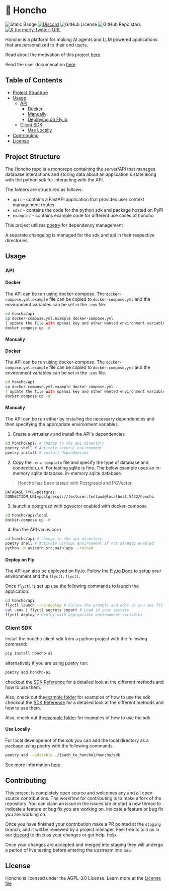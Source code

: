 # 🫡 Honcho
![Static Badge](https://img.shields.io/badge/Version-0.0.7-blue)
[![Discord](https://img.shields.io/discord/1016845111637839922?style=flat&logo=discord&logoColor=23ffffff&label=Plastic%20Labs&labelColor=235865F2)](https://discord.gg/plasticlabs)
![GitHub License](https://img.shields.io/github/license/plastic-labs/honcho)
![GitHub Repo stars](https://img.shields.io/github/stars/plastic-labs/honcho)
[![X (formerly Twitter) URL](https://img.shields.io/twitter/url?url=https%3A%2F%2Ftwitter.com%2Fplastic_labs)](https://twitter.com/plastic_labs)

Honcho is a platform for making AI agents and LLM powered applications that are personalized
to their end users.

Read about the motivation of this project [here](https://blog.plasticlabs.ai/blog/A-Simple-Honcho-Primer).

Read the user documenation [here](https://docs.honcho.dev)

## Table of Contents

- [Project Structure](#project-structure)
- [Usage](#usage)
    - [API](#api)
        - [Docker](#docker)
        - [Manually](#manually)
        - [Deploying on Fly.io](#deploy-on-fly)
    - [Client SDK](#client-sdk)
        - [Use Locally](#use-locally) 
- [Contributing](#contributing)
- [License](#license)

## Project Structure

The Honcho repo is a monorepo containing the server/API that manages database
interactions and storing data about an application's state along with the python
sdk for interacting with the API.

The folders are structured as follows:

- `api/` - contains a FastAPI application that provides user context management
  routes
- `sdk/` - contains the code for the python sdk and package hosted on PyPI
- `example/` - contains example code for different use cases of honcho

This project utilizes [poetry](https://python-poetry.org/) for dependency
management

A separate changelog is managed for the sdk and api in their respective
directories.

## Usage

### API

#### Docker

The API can be run using docker-compose. The `docker-compose.yml.example` file can be copied to `docker-compose.yml` and the environment variables can be set in the `.env` file.

```bash
cd honcho/api
cp docker-compose.yml.example docker-compose.yml
[ update the file with openai key and other wanted environment variables ]
docker compose up -d
```

#### Manually

#### Docker

The API can be run using docker-compose. The `docker-compose.yml.example` file can be copied to `docker-compose.yml` and the environment variables can be set in the `.env` file.

```bash
cd honcho/api
cp docker-compose.yml.example docker-compose.yml
[ update the file with openai key and other wanted environment variables ]
docker compose up -d
```

#### Manually

The API can be run either by installing the necessary dependencies and then
specifying the appropriate environment variables.

1. Create a virtualenv and install the API's dependencies

```bash
cd honcho/api/ # change to the api directory
poetry shell # Activate virutal environment
poetry install # install dependencies
```

2. Copy the `.env.template` file and specify the type of database and
   connection_uri. For testing sqlite is fine. The below example uses an
   in-memory sqlite database.
   in-memory sqlite database.

> Honcho has been tested with Postgresql and PGVector

```env
DATABASE_TYPE=postgres
CONNECTION_URI=postgresql://testuser:testpwd@localhost:5432/honcho
```

3. launch a postgresd with pgvector enabled with docker-compose

```bash
cd honcho/api/local
docker-compose up -d
```

4. Run the API via uvicorn

```bash
cd honcho/api # change to the api directory
poetry shell # Activate virtual environment if not already enabled
python -m uvicorn src.main:app --reload
```

#### Deploy on Fly

The API can also be deployed on fly.io. Follow the [Fly.io
Docs](https://fly.io/docs/getting-started/) to setup your environment and the
`flyctl`.
`flyctl`.

Once `flyctl` is set up use the following commands to launch the application:

```bash
cd honcho/api
flyctl launch --no-deploy # Follow the prompts and edit as you see fit
cat .env | flyctl secrets import # Load in your secrets
flyctl deploy # Deploy with appropriate environment variables
```

### Client SDK

Install the honcho client sdk from a python project with the following command:

```bash
pip install honcho-ai
```

alternatively if you are using poetry run:

```bash
poetry add honcho-ai
```

checkout the [SDK Reference](https://api.python.honcho.dev) for a detailed
look at the different methods and how to use them. 

Also, check out the[example folder](./example/) for examples of how to use the sdk 
checkout the [SDK Reference](https://api.python.honcho.dev) for a detailed
look at the different methods and how to use them. 

Also, check out the[example folder](./example/) for examples of how to use the sdk 

#### Use Locally

For local development of the sdk you can add the local directory as a package
using poetry with the following commands.

```bash
poetry add --editable ./{path_to_honcho}/honcho/sdk
```

See more information [here](https://python-poetry.org/docs/cli/#add)

## Contributing

This project is completely open source and welcomes any and all open source
contributions. The workflow for contributing is to make a fork of the
repository. You can claim an issue in the issues tab or start a new thread to
indicate a feature or bug fix you are working on.
indicate a feature or bug fix you are working on.

Once you have finished your contribution make a PR pointed at the `staging`
branch, and it will be reviewed by a project manager. Feel free to join us in
our [discord](http://discord.gg/plasticlabs) to discuss your changes or get
help.
help.

Once your changes are accepted and merged into staging they will undergo a
period of live testing before entering the upstream into `main`

## License

Honcho is licensed under the AGPL-3.0 License. Learn more at the [License file](./LICENSE)
